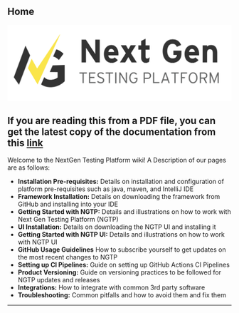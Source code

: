## Home
![image_12.png](images/doc/media/image_12.png)

##  If you are reading this from a PDF file, you can get the latest copy of the documentation from this [link](https://github.com/ey-advisory-technology-testing/NGTP_Docs/wiki)
Welcome to the NextGen Testing Platform wiki! A Description of our pages are as follows:
* **Installation Pre-requisites:** Details on installation and configuration of platform pre-requisites such as java, maven, and IntelliJ IDE
* **Framework Installation:** Details on downloading the framework from GitHub and installing into your IDE
* **Getting Started with NGTP:** Details and illustrations on how to work with Next Gen Testing Platform (NGTP)
* **UI Installation:** Details on downloading the NGTP UI and installing it
* **Getting Started with NGTP UI:** Details and illustrations on how to work with NGTP UI
* **GitHub Usage Guidelines** How to subscribe yourself to get updates on the most recent changes to NGTP
* **Setting up CI Pipelines:** Guide on setting up GitHub Actions CI Pipelines
* **Product Versioning:** Guide on versioning practices to be followed for NGTP updates and releases
* **Integrations:** How to integrate with common 3rd party software
* **Troubleshooting:** Common pitfalls and how to avoid them and fix them

***
